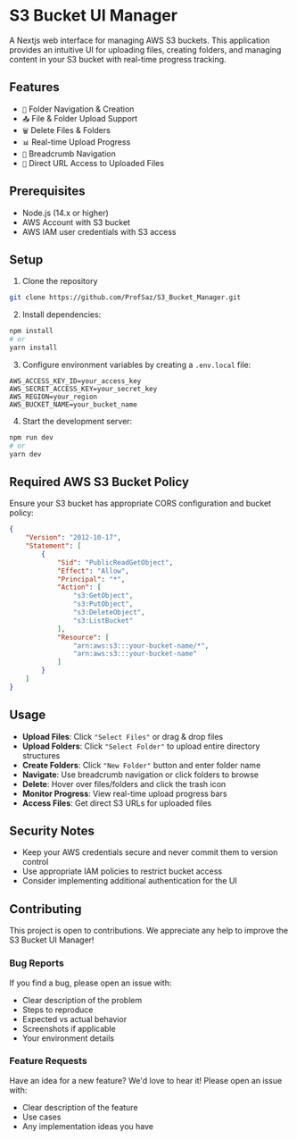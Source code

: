 # S3 Bucket UI Manager

A Nextjs web interface for managing AWS S3 buckets. This application provides an intuitive UI for uploading files, creating folders, and managing content in your S3 bucket with real-time progress tracking.

## Features

- `📁` Folder Navigation & Creation
- `📤` File & Folder Upload Support
- `🗑️` Delete Files & Folders
- `📊` Real-time Upload Progress
- `🔄` Breadcrumb Navigation
- `🔗` Direct URL Access to Uploaded Files

## Prerequisites

- Node.js (14.x or higher)
- AWS Account with S3 bucket
- AWS IAM user credentials with S3 access

## Setup

1. Clone the repository
```bash
git clone https://github.com/ProfSaz/S3_Bucket_Manager.git
```
2. Install dependencies:
```bash
npm install
# or
yarn install
```

3. Configure environment variables by creating a `.env.local` file:
```plaintext
AWS_ACCESS_KEY_ID=your_access_key
AWS_SECRET_ACCESS_KEY=your_secret_key
AWS_REGION=your_region
AWS_BUCKET_NAME=your_bucket_name
```

4. Start the development server:
```bash
npm run dev
# or
yarn dev
```

## Required AWS S3 Bucket Policy

Ensure your S3 bucket has appropriate CORS configuration and bucket policy:

```json
{
    "Version": "2012-10-17",
    "Statement": [
        {
            "Sid": "PublicReadGetObject",
            "Effect": "Allow",
            "Principal": "*",
            "Action": [
                "s3:GetObject",
                "s3:PutObject",
                "s3:DeleteObject",
                "s3:ListBucket"
            ],
            "Resource": [
                "arn:aws:s3:::your-bucket-name/*",
                "arn:aws:s3:::your-bucket-name"
            ]
        }
    ]
}
```

## Usage

- **Upload Files**: Click `"Select Files"` or drag & drop files
- **Upload Folders**: Click `"Select Folder"` to upload entire directory structures
- **Create Folders**: Click `"New Folder"` button and enter folder name
- **Navigate**: Use breadcrumb navigation or click folders to browse
- **Delete**: Hover over files/folders and click the trash icon
- **Monitor Progress**: View real-time upload progress bars
- **Access Files**: Get direct S3 URLs for uploaded files


## Security Notes

- Keep your AWS credentials secure and never commit them to version control
- Use appropriate IAM policies to restrict bucket access
- Consider implementing additional authentication for the UI

## Contributing

This project is open to contributions. We appreciate any help to improve the S3 Bucket UI Manager!

### Bug Reports

If you find a bug, please open an issue with:

- Clear description of the problem
- Steps to reproduce
- Expected vs actual behavior
- Screenshots if applicable
- Your environment details

### Feature Requests

Have an idea for a new feature? We'd love to hear it! Please open an issue with:

- Clear description of the feature
- Use cases
- Any implementation ideas you have